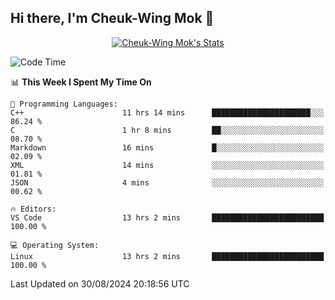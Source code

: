 ## Hi there, I'm Cheuk-Wing Mok 👋

<!--
**mozro0327/mozro0327** is a ✨ _special_ ✨ repository because its `README.md` (this file) appears on your GitHub profile.

Here are some ideas to get you started:

- 🔭 I’m currently working on ...
- 🌱 I’m currently learning ...
- 👯 I’m looking to collaborate on ...
- 🤔 I’m looking for help with ...
- 💬 Ask me about ...
- 📫 How to reach me: ...
- 😄 Pronouns: ...
- ⚡ Fun fact: ...
-->

<p align="center">
  <a href="https://github.com/mozro0327" class="rich-diff-level-one">
    <img src="https://github-readme-stats.vercel.app/api?username=mozro0327&title_color=333&text_color=777" alt="Cheuk-Wing Mok's Stats" >
    <!-- &hide=issues
    <img src="https://github-readme-stats.vercel.app/api?username=mozro0327&hide=issues&title_color=333&text_color=777" alt="Cheuk-Wing Mok's Stats" >
    -->
  </a>
</p>

<!--START_SECTION:waka-->
![Code Time](http://img.shields.io/badge/Code%20Time-2%2C905%20hrs%2020%20mins-blue)

📊 **This Week I Spent My Time On** 

```text
💬 Programming Languages: 
C++                      11 hrs 14 mins      ██████████████████████░░░   86.24 % 
C                        1 hr 8 mins         ██░░░░░░░░░░░░░░░░░░░░░░░   08.70 % 
Markdown                 16 mins             █░░░░░░░░░░░░░░░░░░░░░░░░   02.09 % 
XML                      14 mins             ░░░░░░░░░░░░░░░░░░░░░░░░░   01.81 % 
JSON                     4 mins              ░░░░░░░░░░░░░░░░░░░░░░░░░   00.62 % 

🔥 Editors: 
VS Code                  13 hrs 2 mins       █████████████████████████   100.00 % 

💻 Operating System: 
Linux                    13 hrs 2 mins       █████████████████████████   100.00 % 
```


 Last Updated on 30/08/2024 20:18:56 UTC
<!--END_SECTION:waka-->
